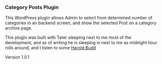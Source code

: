 ### Category Posts Plugin
This WordPress plugin allows Admin to select from determined number of categories in an backend screen, and show the selected Post on a category archive page.

This plugin was built with Tater sleeping next to me most of the development, and as of writing he is sleeping in next to me as midnight hour rolls around, and I listen to some [Harold Budd](https://www.youtube.com/watch?v=DMbKyLIda9g&t=41s)

Version 1.0.1
